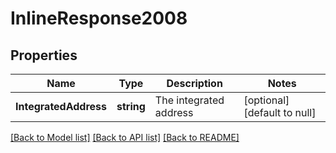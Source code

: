 # InlineResponse2008

## Properties
Name | Type | Description | Notes
------------ | ------------- | ------------- | -------------
**IntegratedAddress** | **string** | The integrated address | [optional] [default to null]

[[Back to Model list]](../README.md#documentation-for-models) [[Back to API list]](../README.md#documentation-for-api-endpoints) [[Back to README]](../README.md)


